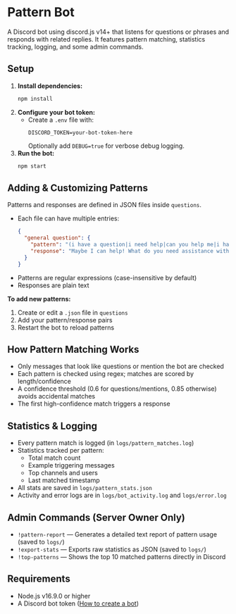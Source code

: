 # Pattern Bot

A Discord bot using discord.js v14+ that listens for questions or phrases and responds with related replies. It features pattern matching, statistics tracking, logging, and some admin commands.

## Setup

1. **Install dependencies:**
   ```bash
   npm install
   ```
2. **Configure your bot token:**
   - Create a `.env` file with:
     ```env
     DISCORD_TOKEN=your-bot-token-here
     ```
     Optionally add `DEBUG=true` for verbose debug logging.
3. **Run the bot:**
   ```bash
   npm start
   ```

## Adding & Customizing Patterns

Patterns and responses are defined in JSON files inside `questions`.

- Each file can have multiple entries:
  ```json
  {
    "general question": {
      "pattern": "(i have a question|i need help|can you help me|i have a query)",
      "response": "Maybe I can help! What do you need assistance with?"
    }
  }
  ```
- Patterns are regular expressions (case-insensitive by default)
- Responses are plain text

**To add new patterns:**

1. Create or edit a `.json` file in `questions`
2. Add your pattern/response pairs
3. Restart the bot to reload patterns

## How Pattern Matching Works

- Only messages that look like questions or mention the bot are checked
- Each pattern is checked using regex; matches are scored by length/confidence
- A confidence threshold (0.6 for questions/mentions, 0.85 otherwise) avoids accidental matches
- The first high-confidence match triggers a response

## Statistics & Logging

- Every pattern match is logged (in `logs/pattern_matches.log`)
- Statistics tracked per pattern:
  - Total match count
  - Example triggering messages
  - Top channels and users
  - Last matched timestamp
- All stats are saved in `logs/pattern_stats.json`
- Activity and error logs are in `logs/bot_activity.log` and `logs/error.log`

## Admin Commands (Server Owner Only)

- `!pattern-report` — Generates a detailed text report of pattern usage (saved to `logs/`)
- `!export-stats` — Exports raw statistics as JSON (saved to `logs/`)
- `!top-patterns` — Shows the top 10 matched patterns directly in Discord

## Requirements

- Node.js v16.9.0 or higher
- A Discord bot token ([How to create a bot](https://discordjs.guide/preparations/setting-up-a-bot-application.html#creating-your-bot))

